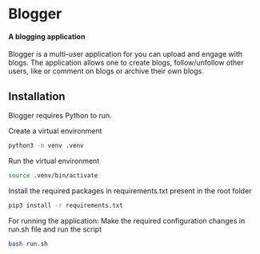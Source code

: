 # Blogger
#### A blogging application

Blogger is a multi-user application for you can upload and engage with blogs. The application allows one to create blogs, follow/unfollow other users, like or comment on blogs or archive their own blogs.

## Installation

Blogger requires Python to run.

Create a virtual environment

```sh
python3 -m venv .venv
```

Run the virtual environment

```sh
source .venv/bin/activate
```

Install the required packages in requirements.txt present in the root folder

```sh
pip3 install -r requirements.txt
```

For running the application: 
Make the required configuration changes in run.sh file and run the script

```sh
bash run.sh
```



